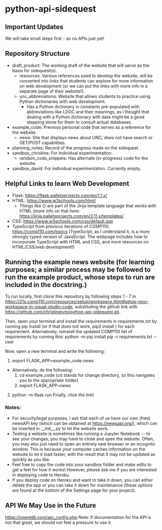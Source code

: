 # python-api-sidequest

## Important Updates
We will take small steps first - so no APIs just yet!

## Repository Structure
- draft_product: The working draft of the website that will serve as the basis for sidequest(s).
  * resources: Various references used to develop the website; will be converted into links that students can explore for more information on web development (or we can put the links with more info in a separate page of their website!).
  * unc_abbreviations: Website that allows students to practice using Python dictionaries with web development.
    * Has a Python dictionary in constants pre-populated with abbreviations like LDOC and their meanings, as I thought that dealing with a Python dictionary with data might be a good stepping stone for them to consult actual databases.
- example_code: Previous personal code that serves as a reference for the website.
  * news: Site that displays news about UNC; does not have search or GET/POST capabilities.
- planning_notes: Record of the progress made on the sidequest.
- sandbox_christine: For individual experimentation.
  * random_code_snippets: Has alternate (in-progress) code for the website.
- sandbox_david: For individual experimentation. Currently empty.

## Helpful Links to learn Web Development
- Flask: https://flask.palletsprojects.com/en/1.1.x/
- HTML: https://www.w3schools.com/html/ 
    * Things like {} are part of the Jinja template language that works with HTML (more info on that here: https://jinja.palletsprojects.com/en/2.11.x/templates/. 
- CSS: https://www.w3schools.com/css/default.asp
- TypeScript from previous iterations of COMP110: https://comp110.com/topics  (TypeScript, as I understand it, is a more strongly typed version of JavaScript. The webpage includes how to incorporate TypeScript with HTML and CSS, and more resources on HTML/CSS/web development!)

## Running the example news website (for learning purposes; a similar process may be followed to run the example product, whose steps to run are included in the docstring.)
To run locally, first clone this repository by following steps 1 - 7 in https://21s.comp110.com/resources/setup/workspace.html#setup-your-workspace-in-visual-studio-code,
substituting the github link with https://github.com/christineiym/python-api-sidequest.git. 

Then, open your terminal and install the requirements in requirements.txt by running
pip install <requirement> (or if that does not work, pip3 install <requirement>)
for each requirement.
Alternatively, reinstall the updated COMP110 list of requirements by running this:
python -m pip install pip -r requirements.txt --user

Now, open a new terminal and write the following: 
1. export FLASK_APP=example_code.news
  - Alternatively, do the following: 
    1) cd example_code (cd stands for change directory, so this navigates you to the appropriate folder)
    2) export FLASK_APP=news
2. python -m flask run
Finally, click the link!

### Notes:
- For security/legal purposes, I ask that each of us have our own (free) newsAPI key (which can be obtained at https://newsapi.org/), which can be inserted in \_\_init\_\_.py to let the website work.
- Testing a website is sometimes like running a Jupyter Notebook -- to see your changes, you may have to close and open the website. Often, you may also just need to open an entirely new browser or an incognito window. This is because your computer caches information on the website to let it load faster, with the result that it may not be updated as quickly as you like.
- Feel free to copy the code into your sandbox folder and make edits to get a feel for how it works! However, please ask me if you are interested in deploying code to Heroku. 
- If you deploy code on Heroku and want to take it down, you can either delete the app or you can take it down for maintenance (these options are found at the bottom of the Settings page for your project).

## API We May Use in the Future
https://opentdb.com/api_config.php
Note: if documentation for the API is not that great, we should not feel a pressure to use it.
